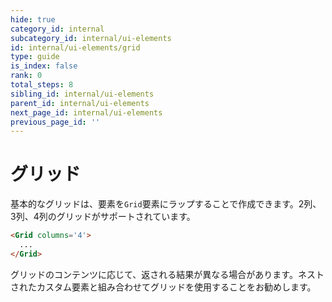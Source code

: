 ```yaml
---
hide: true
category_id: internal
subcategory_id: internal/ui-elements
id: internal/ui-elements/grid
type: guide
is_index: false
rank: 0
total_steps: 8
sibling_id: internal/ui-elements
parent_id: internal/ui-elements
next_page_id: internal/ui-elements
previous_page_id: ''
---
```

<!-- does not need translation -->

# グリッド

基本的なグリッドは、要素を`Grid`要素にラップすることで作成できます。2列、3列、4列のグリッドがサポートされています。

```html
<Grid columns='4'>
  ...
</Grid>
```

<Message warning>

グリッドのコンテンツに応じて、返される結果が異なる場合があります。ネストされたカスタム要素と組み合わせてグリッドを使用することをお勧めします。

</Message>
